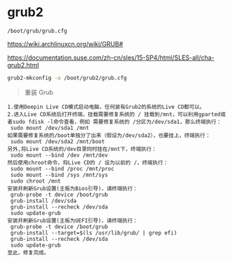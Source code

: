 # grub2

`/boot/grub/grub.cfg`

https://wiki.archlinuxcn.org/wiki/GRUB#

https://documentation.suse.com/zh-cn/sles/15-SP4/html/SLES-all/cha-grub2.html

```bash
grub2-mkconfig -o /boot/grub2/grub.cfg
```

> 重装 Grub

```
1.使用Deepin Live CD模式启动电脑，任何装有Grub2的系统的Live CD都可以。
2.进入Live CD系统后打开终端，挂载需要修复系统的 / 挂载到/mnt，可以利用gparted或者sudo fdisk -l命令查看，例如 需要修复系统的 /分区为/dev/sda1，那么终端执行：
 sudo mount /dev/sda1 /mnt
如果需要修复系统的/boot单独分了出来（假设为/dev/sda2），也要挂上，终端执行：
 sudo mount /dev/sda2 /mnt/boot
另外,将Live CD系统的/dev目录同时挂在/mnt下，终端执行：
 sudo mount --bind /dev /mnt/dev
然后使用chroot命令，将Live CD的 / 设为以前的 /，终端执行：
 sudo mount --bind /proc /mnt/proc
 sudo mount --bind /sys /mnt/sys
 sudo chroot /mnt
安装并刷新Grub设置(主板为Bios引导)，请终端执行：
 grub-probe -t device /boot/grub
 grub-install /dev/sda
 grub-install --recheck /dev/sda
 sudo update-grub
安装并刷新Grub设置(主板为UEFI引导)，请终端执行：
 grub-probe -t device /boot/grub
 grub-install --target=$(ls /usr/lib/grub/ | grep efi)
 grub-install --recheck /dev/sda
 sudo update-grub
至此，修复完成。
```
